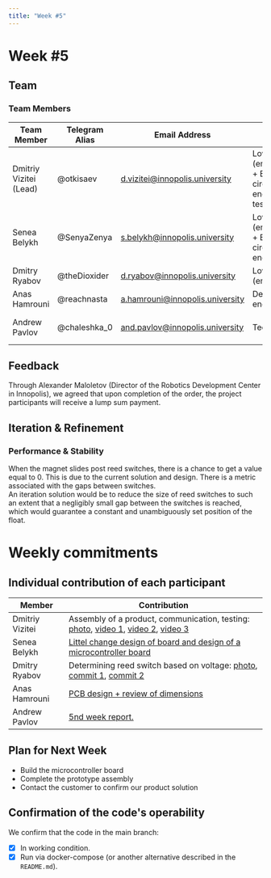 ```yaml
---
title: "Week #5"
---
```


# **Week #5**

## Team

### **Team Members**

| Team Member							| Telegram Alias	| Email Address   					| Track												| Responsibilities   |
|---------------------------------------|-------------------|-----------------------------------|---------------------------------------------------|--------------------|
| Dmitriy Vizitei (Lead)				| @otkisaev			| d.vizitei@innopolis.university 	| Low level (embedded) + Electric circuit engineer + testing  | Project coordination, task delegation, programming and testing prototypes |
| Senea Belykh							| @SenyaZenya		| s.belykh@innopolis.university		| Low level (embedded) + Electric circuit engineer	| Programming and testing prototypes |
| Dmitry Ryabov							| @theDioxider		| d.ryabov@innopolis.university 	| Low level (embedded) 								| Programming |
| Anas Hamrouni							| @reachnasta		| a.hamrouni@innopolis.university   | Design engineer 									| Designing 3D models |
| Andrew Pavlov							| @chaleshka_0		| and.pavlov@innopolis.university	| Tech writer 										| Document the work and write reports |

## Feedback

Through Alexander Maloletov (Director of the Robotics Development Center in Innopolis), we agreed that upon completion of the order, the project participants will receive a lump sum payment.

## Iteration & Refinement

### Performance & Stability

When the magnet slides post reed switches, there is a chance to get a value equal to 0. This is due to the current solution and design. There is a metric associated with the gaps between switches. <br />
An iteration solution would be to reduce the size of reed switches to such an extent that a negligibly small gap between the switches is reached, which would guarantee a constant and unambiguously set position of the float.

# Weekly commitments

## Individual contribution of each participant

| Member					| Contribution					|
|---------------------------|-------------------------------|
| Dmitriy Vizitei			| Assembly of a product, communication, testing: [photo](https://drive.google.com/file/d/11ErTu5s1axHB51JZw7vPIAQcNcZdXoS1/view?usp=drive_link), [video 1](https://drive.google.com/file/d/17mmQQElqiJNetmurcGpcXXFE-Ebcmi8j/view?usp=drive_link), [video 2](https://drive.google.com/file/d/1X96Me4vulu15EC3oLPyxjKNYTdaBQLdP/view?usp=drive_link), [video 3](https://drive.google.com/file/d/1RMR0l2JPTSWMmnUTkXt8X2qB1T35l_1s/view?usp=drive_link) |
| Senea Belykh				| [Littel change design of board and design of a microcontroller board](https://github.com/IU-Capstone-Project-2025/ProjectFly/commit/9250cefd38d36df9182ef802b712d2c060db03d2) | 
| Dmitry Ryabov				| Determining reed switch based on voltage: [photo](https://drive.google.com/file/d/1ix-wG_TddyOyOhTqer4dDWPdwUh-kQOK/view?usp=drive_link), [commit 1](https://github.com/IU-Capstone-Project-2025/ProjectFly/commit/e2bc04ccc3fc08e8e42fd3654ed2149dc4a043e4), [commit 2](https://github.com/IU-Capstone-Project-2025/ProjectFly/commit/748511da521208b3848574d846316bceeffb3a55) |
| Anas Hamrouni				| [PCB design + review of dimensions](https://github.com/IU-Capstone-Project-2025/ProjectFly/commit/1565ed656107ac8c0a5cf2ffb28c307ee85f2cba) |
| Andrew Pavlov				| [5nd week report.](https://github.com/IU-Capstone-Project-2025/ProjectFly/blob/main/docs/reports/week5.md) |

## Plan for Next Week

- Build the microcontroller board
- Complete the prototype assembly
- Сontact the customer to confirm our product solution

## Confirmation of the code's operability

We confirm that the code in the main branch:
- [x] In working condition.
- [x] Run via docker-compose (or another alternative described in the `README.md`).